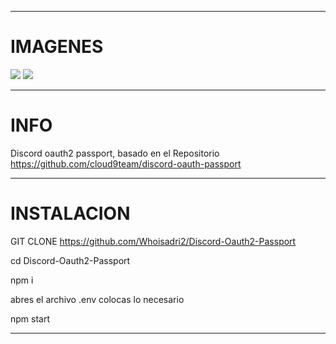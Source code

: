 ------------
# IMAGENES
<img src="https://media.discordapp.net/attachments/684760543026085894/814758366060347412/c1c0596ca4c75e82901257483785d50e.png?width=1383&height=676">

<img src="https://media.discordapp.net/attachments/684760543026085894/813987653199462430/35c158551e39ace05a2abc55343f945a.png?width=1385&height=676">

------------
# INFO


Discord oauth2 passport, basado en el Repositorio https://github.com/cloud9team/discord-oauth-passport

------------
# INSTALACION


GIT CLONE https://github.com/Whoisadri2/Discord-Oauth2-Passport

cd Discord-Oauth2-Passport

npm i

abres el archivo .env colocas lo necesario

npm start

------------
